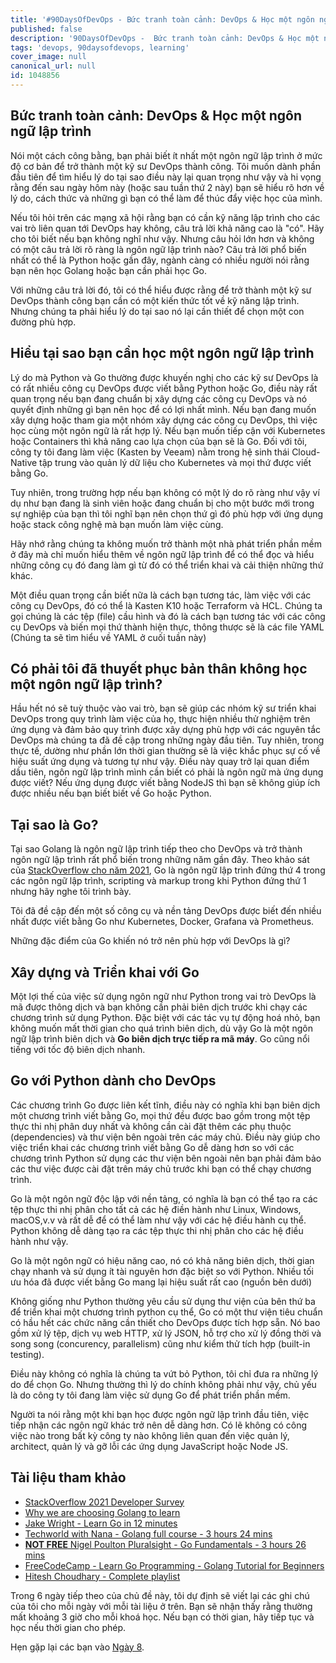 ```yaml
---
title: '#90DaysOfDevOps - Bức tranh toàn cảnh: DevOps & Học một ngôn ngữ lập trình'
published: false
description: '90DaysOfDevOps -  Bức tranh toàn cảnh: DevOps & Học một ngôn ngữ lập trình'
tags: 'devops, 90daysofdevops, learning'
cover_image: null
canonical_url: null
id: 1048856
---
```


## Bức tranh toàn cảnh: DevOps & Học một ngôn ngữ lập trình

Nói một cách công bằng, bạn phải biết ít nhất một ngôn ngữ lập trình ở mức độ cơ bản để trở thành một kỹ sư DevOps thành công. Tôi muốn dành phần đầu tiên để tìm hiểu lý do tại sao điều này lại quan trọng như vậy và hi vọng rằng đến sau ngày hôm này (hoặc sau tuần thứ 2 này) bạn sẽ hiểu rõ hơn về lý do, cách thức và những gì bạn có thể làm để thúc đẩy việc học của mình.

Nếu tôi hỏi trên các mạng xã hội rằng bạn có cần kỹ năng lập trình cho các vai trò liên quan tới DevOps hay không, câu trả lời khả năng cao là "có". Hãy cho tôi biết nếu bạn không nghĩ như vậy. Nhưng câu hỏi lớn hơn và không có một câu trả lời rõ ràng là ngôn ngữ lập trình nào? Câu trả lời phổ biến nhất có thể là Python hoặc gần đây, ngành càng có nhiều người nói rằng bạn nên học Golang hoặc bạn cần phải học Go.

Với những câu trả lời đó, tôi có thể hiểu được rằng để trở thành một kỹ sư DevOps thành công bạn cần có một kiến thức tốt về kỹ năng lập trình. Nhưng chúng ta phải hiểu lý do tại sao nó lại cần thiết để chọn một con đường phù hợp.

## Hiểu tại sao bạn cần học một ngôn ngữ lập trình

Lý do mà Python và Go thường được khuyến nghị cho các kỹ sư DevOps là có rất nhiều công cụ DevOps được viết bằng Python hoặc Go, điều này rất quan trọng nếu bạn đang chuẩn bị xây dựng các công cụ DevOps và nó quyết định những gì bạn nên học để có lợi nhất mình. Nếu bạn đang muốn xây dựng hoặc tham gia một nhóm xây dựng các công cụ DevOps, thì việc học cùng một ngôn ngữ là rất hợp lý. Nếu bạn muốn tiếp cận với Kubernetes hoặc Containers thì khả năng cao lựa chọn của bạn sẽ là Go. Đối với tôi, công ty tôi đang làm việc (Kasten by Veeam) nằm trong hệ sinh thái Cloud-Native tập trung vào quản lý dữ liệu cho Kubernetes và mọi thứ được viết bằng Go.

Tuy nhiên, trong trường hợp nếu bạn không có một lý do rõ ràng như vậy ví dụ như bạn đang là sinh viên hoặc đang chuẩn bị cho một bước mới trong sự nghiệp của bạn thì tôi nghĩ bạn nên chọn thứ gì đó phù hợp với ứng dụng hoặc stack công nghệ mà bạn muốn làm việc cùng.

Hãy nhớ rằng chúng ta không muốn trở thành một nhà phát triển phần mềm ở đây mà chỉ muốn hiểu thêm về ngôn ngữ lập trình để có thể đọc và hiểu những công cụ đó đang làm gì từ đó có thể triển khai và cải thiện những thứ khác.

Một điều quan trọng cần biết nữa là cách bạn tương tác, làm việc với các công cụ DevOps, đó có thể là Kasten K10 hoặc Terraform và HCL. Chúng ta gọi chúng là các tệp (file) cầu hình và đó là cách bạn tương tác với các công cụ DevOps và biến mọi thứ thành hiện thực, thông thược sẽ là các file YAML (Chúng ta sẽ tìm hiểu về YAML ở cuối tuần này)

## Có phải tôi đã thuyết phục bản thân không học một ngôn ngữ lập trình?

Hầu hết nó sẽ tuỳ thuộc vào vai trò, bạn sẽ giúp các nhóm kỹ sư triển khai DevOps trong quy trình làm việc của họ, thực hiện nhiều thử nghiệm trên ứng dụng và đảm bảo quy trình được xây dựng phù hợp với các nguyên tắc DevOps mà chúng ta đã đề cập trong những ngày đầu tiên. Tuy nhiên, trong thực tế, dường như phần lớn thời gian thường sẽ là việc khắc phục sự cố về hiệu suất ứng dụng và tương tự như vậy. Điều này quay trở lại quan điểm dầu tiên, ngôn ngữ lập trình mình cần biết có phải là ngôn ngữ mà ứng dụng được viết? Nếu ứng dụng được viết bằng NodeJS thì bạn sẽ không giúp ích được nhiều nếu bạn biết biết về Go hoặc Python.

## Tại sao là Go?

Tại sao Golang là ngôn ngữ lập trình tiếp theo cho DevOps và trở thành ngôn ngữ lập trình rất phổ biến trong những năm gần đây. Theo khảo sát của [StackOverflow cho năm 2021](https://insights.stackoverflow.com/survey/2021#section-most-loved-dreaded-and-wanted-programming-scripting-and-markup-languages), Go là ngôn ngữ lập trình đứng thứ 4 trong các ngôn ngữ lập trình, scripting và markup trong khi Python đứng thứ 1 nhưng hãy nghe tôi trình bày. 

Tôi đã đề cập đến một số công cụ và nền tảng DevOps được biết đến nhiều nhất được viết bằng Go như Kubernetes, Docker, Grafana và Prometheus.

Những đặc điểm của Go khiến nó trở nên phù hợp với DevOps là gì?

## Xây dựng và Triển khai với Go

Một lợi thế của việc sử dụng ngôn ngữ như Python trong vai trò DevOps là mã được thông dịch và bạn không cần phải biên dịch trước khi chạy các chương trình sử dụng Python. Đặc biệt với các tác vụ tự động hoá nhỏ, bạn không muốn mất thời gian cho quá trình biên dịch, dù vậy Go là một ngôn ngữ lập trình biên dịch và **Go biên dịch trực tiếp ra mã máy**. Go cũng nổi tiếng với tốc độ biên dịch nhanh.

## Go với Python dành cho DevOps

Các chương trình Go được liên kết tĩnh, điều này có nghĩa khi bạn biên dịch một chương trình viết bằng Go, mọi thứ đều được bao gồm trong một tệp thực thi nhị phân duy nhất và không cần cài đặt thêm các phụ thuộc (dependencies) và thư viện bên ngoài trên các máy chủ. Điều này giúp cho việc triển khai các chương trình viết bằng Go dễ dàng hơn so với các chương trình Python sử dụng các thư viện bên ngoài nên bạn phải đảm bảo các thư việc được cài đặt trên máy chủ trước khi bạn có thể chạy chương trình.

Go là một ngôn ngữ độc lập với nền tảng, có nghĩa là bạn có thể tạo ra các tệp thực thi nhị phân cho tất cả các hệ điền hành như Linux, Windows, macOS,v.v và rất dễ để có thể làm như vậy với các hệ điều hành cụ thể. Python không dễ dàng tạo ra các tệp thực thi nhị phân cho các hệ điều hành như vậy.

Go là một ngôn ngữ có hiệu năng cao, nó có khả năng biên dịch, thời gian chạy nhanh và sử dụng ít tài nguyên hơn đặc biệt so với Python. Nhiều tối ưu hóa đã được viết bằng Go mang lại hiệu suất rất cao (nguồn bên dưới)

Không giống như Python thường yêu cầu sử dụng thư viện của bên thứ ba để triển khai một chương trình python cụ thể, Go có một thư viện tiêu chuẩn có hầu hết các chức năng cần thiết cho DevOps được tích hợp sẵn. Nó bao gồm xử lý tệp, dịch vụ web HTTP, xử lý JSON, hỗ trợ cho xử lý đồng thời và song song (concurency, parallelism) cũng như kiểm thử tích hợp (built-in testing).

Điều này không có nghĩa là chúng ta vứt bỏ Python, tôi chỉ đưa ra những lý do để chọn Go. Nhưng thường thì lý do chính không phải như vậy, chủ yếu là do công ty tôi đang làm việc sử dụng Go để phát triển phần mềm.

Người ta nói rằng một khi bạn học được ngôn ngữ lập trình đầu tiên, việc tiếp nhận các ngôn ngữ khác trở nên dễ dàng hơn. Có lẽ không có công việc nào trong bất kỳ công ty nào không liên quan đến việc quản lý, architect, quản lý và gỡ lỗi các ứng dụng JavaScript hoặc Node JS.

## Tài liệu tham khảo

- [StackOverflow 2021 Developer Survey](https://insights.stackoverflow.com/survey/2021)
- [Why we are choosing Golang to learn](https://www.youtube.com/watch?v=7pLqIIAqZD4&t=9s)
- [Jake Wright - Learn Go in 12 minutes](https://www.youtube.com/watch?v=C8LgvuEBraI&t=312s)
- [Techworld with Nana - Golang full course - 3 hours 24 mins](https://www.youtube.com/watch?v=yyUHQIec83I)
- [**NOT FREE** Nigel Poulton Pluralsight - Go Fundamentals - 3 hours 26 mins](https://www.pluralsight.com/courses/go-fundamentals)
- [FreeCodeCamp - Learn Go Programming - Golang Tutorial for Beginners](https://www.youtube.com/watch?v=YS4e4q9oBaU&t=1025s)
- [Hitesh Choudhary - Complete playlist](https://www.youtube.com/playlist?list=PLRAV69dS1uWSR89FRQGZ6q9BR2b44Tr9N)

Trong 6 ngày tiếp theo của chủ đề này, tôi dự định sẽ viết lại các ghi chú của tôi cho mỗi ngày với mỗi tài liệu ở trên. Bạn sẽ nhận thấy rằng thường mất khoảng 3 giờ cho mỗi khoá học. Nếu bạn có thời gian, hãy tiếp tục và học nếu thời gian cho phép.

Hẹn gặp lại các bạn vào [Ngày 8](day08.md).